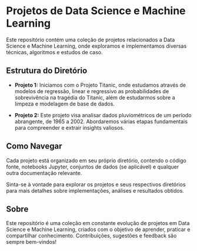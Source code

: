 # Projetos de Data Science e Machine Learning

Este repositório contém uma coleção de projetos relacionados a Data Science e Machine Learning, onde exploramos e implementamos diversas técnicas, algoritmos e estudos de caso.

## Estrutura do Diretório

- **Projeto 1:** Iniciamos com o Projeto Titanic, onde estudamos através de modelos de regressão, linear e regressivo as probabilidades de sobrevivência na tragédia do Titanic,
  além de estudarmos sobre a limpeza e modelagem de base de dados.

- **Projeto 2:** Este projeto visa analisar dados pluviométricos de um período abrangente, de 1965 a 2002. Abordaremos várias etapas fundamentais para compreender e extrair insights valiosos.

## Como Navegar

Cada projeto está organizado em seu próprio diretório, contendo o código fonte, notebooks Jupyter, conjuntos de dados (se aplicável) e qualquer outra documentação relevante.

Sinta-se à vontade para explorar os projetos e seus respectivos diretórios para mais detalhes sobre implementações, análises e resultados obtidos.

## Sobre

Este repositório é uma coleção em constante evolução de projetos em Data Science e Machine Learning, criados com o objetivo de aprender, praticar e compartilhar conhecimento. Contribuições, sugestões e feedback são sempre bem-vindos!
